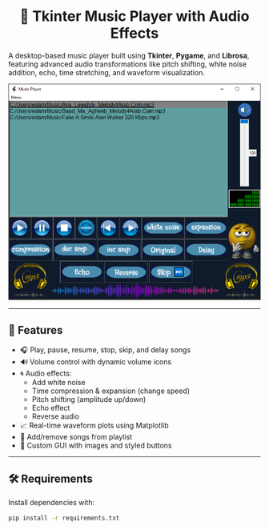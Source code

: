 # <h1 align="center">🎵 Tkinter Music Player with Audio Effects</h1> 

A desktop-based music player built using **Tkinter**, **Pygame**, and **Librosa**, featuring advanced audio transformations like pitch shifting, white noise addition, echo, time stretching, and waveform visualization.

![screenshot](mp3.png)

---

## 🚀 Features

- 🎧 Play, pause, resume, stop, skip, and delay songs
- 🔊 Volume control with dynamic volume icons
- 🌀 Audio effects:
  - Add white noise
  - Time compression & expansion (change speed)
  - Pitch shifting (amplitude up/down)
  - Echo effect
  - Reverse audio
- 📈 Real-time waveform plots using Matplotlib
- 📁 Add/remove songs from playlist
- 🎨 Custom GUI with images and styled buttons

---

## 🛠 Requirements

Install dependencies with:

```bash
pip install -r requirements.txt
